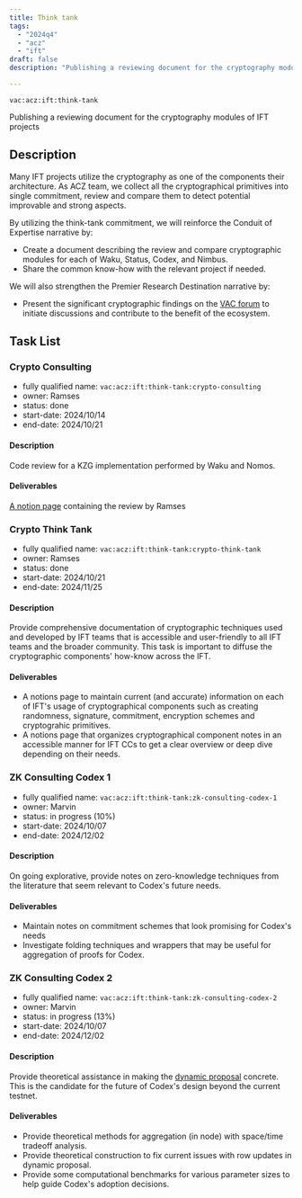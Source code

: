 ```yaml
---
title: Think tank
tags:
  - "2024q4"
  - "acz"
  - "ift"
draft: false
description: "Publishing a reviewing document for the cryptography modules of IFT projects"

---
```


`vac:acz:ift:think-tank`

Publishing a reviewing document for the cryptography modules of IFT projects
## Description

Many IFT projects utilize the cryptography as one of the components their architecture. 
As ACZ team, we collect all the cryptographical primitives into single commitment, 
review and compare them to detect potential 
improvable and strong aspects.

By utilizing the think-tank commitment, 
we will reinforce the Conduit of Expertise narrative by:
* Create a document describing the review and compare cryptographic modules for each of Waku, 
Status, Codex, and Nimbus.
* Share the common know-how with the relevant project if needed.

We will also strengthen the Premier Research Destination narrative by: 
* Present the significant cryptographic findings on the [VAC forum](https://forum.vac.dev/) 
to initiate discussions and contribute to the benefit of the ecosystem.


## Task List

### Crypto Consulting

* fully qualified name: `vac:acz:ift:think-tank:crypto-consulting`
* owner: Ramses
* status: done
* start-date: 2024/10/14
* end-date: 2024/10/21

#### Description 
Code review for a KZG implementation performed by Waku and Nomos.

#### Deliverables 

[A notion page](https://www.notion.so/WiP-Code-review-Nomos-library-1068f96fb65c80338499c9f06e702b41) 
containing the review by Ramses

### Crypto Think Tank 

* fully qualified name: `vac:acz:ift:think-tank:crypto-think-tank`
* owner: Ramses
* status: done
* start-date: 2024/10/21
* end-date: 2024/11/25

#### Description 

Provide comprehensive documentation of cryptographic techniques used and developed by IFT teams 
that is accessible and user-friendly to all IFT teams and the broader community. 
This task is important to diffuse the cryptographic components' how-know across the IFT. 
 
#### Deliverables 

* A notions page to maintain current (and accurate) information on each of IFT's usage of cryptographical components
such as creating randomness, signature, commitment,  encryption schemes and cryptograhic primitives.
* A notions page that organizes cryptographical component notes in an accessible manner for IFT CCs 
to get a clear overview or deep dive depending on their needs.

### ZK Consulting Codex 1

* fully qualified name: `vac:acz:ift:think-tank:zk-consulting-codex-1`
* owner: Marvin
* status: in progress (10%)
* start-date: 2024/10/07
* end-date: 2024/12/02

#### Description 

On going explorative, provide notes on zero-knowledge techniques from the literature that seem relevant to Codex's future needs.

#### Deliverables 

* Maintain notes on commitment schemes that look promising for Codex's needs
* Investigate folding techniques and wrappers that may be useful for aggregation of proofs for Codex.

### ZK Consulting Codex 2

* fully qualified name: `vac:acz:ift:think-tank:zk-consulting-codex-2`
* owner: Marvin
* status: in progress (13%)
* start-date: 2024/10/07
* end-date: 2024/12/02

#### Description 

Provide theoretical assistance in making the [dynamic proposal](https://hackmd.io/M6uwhb0eQh2bIh5_O6AX7Q?view) concrete. 
This is the candidate for the future of Codex's design beyond the current testnet.

#### Deliverables 

* Provide theoretical methods for aggregation (in node) with space/time tradeoff analysis.
* Provide theoretical construction to fix current issues with row updates in dynamic proposal.
* Provide some computational benchmarks for various parameter sizes to help guide Codex's adoption decisions.